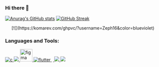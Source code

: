 ### Hi there 👋

<!--
**Zeph16/Zeph16** is a ✨ _special_ ✨ repository because its `README.md` (this file) appears on your GitHub profile.

Here are some ideas to get you started:
-->
[![Anurag's GitHub stats](https://github-readme-stats.vercel.app/api?username=Zeph16)](https://github.com/anuraghazra/github-readme-stats&theme=midnight-purple)
[![GitHub Streak](http://github-readme-streak-stats.herokuapp.com?user=Zeph16&theme=midnight-purple&hide_border=true&date_format=M%20j%5B%2C%20Y%5D)](https://git.io/streak-stats)
<p align="center">
[![](https://komarev.com/ghpvc/?username=Zeph16&color=blueviolet)
</p>
 
<h3 align="left">Languages and Tools:</h3>
 <p align="left"> <a href="https://www.cprogramming.com/" target="_blank"> 
 <img src="https://devicons.github.io/devicon/devicon.git/icons/c/c-original.svg" alt="c"
  </a>
 <a href="https://www.w3schools.com/cpp/" target="_blank"> 
 <img src="https://devicons.github.io/devicon/devicon.git/icons/cplusplus/cplusplus-origi
 </a>
 <a href="https://www.figma.com/" target="_blank">
  <img src="https://www.vectorlogo.zone/logos/figma/figma-icon.svg" alt="figma" width="40
 </a> <a href="https://flutter.dev" target="_blank"> 
 <img src="https://www.vectorlogo.zone/logos/flutterio/flutterio-icon.svg" alt="flutter" 
 </a> <a href="https://git-scm.com/" target="_blank"> 
 <img src="https://www.vectorlogo.zone/logos/git-scm/git-scm-icon.svg" alt="git" width="4
 </a> <a href="https://www.w3.org/html/" target="_blank"> 
 <img src="https://devicons.github.io/devicon/devicon.git/icons/html5/html5-original-word
 </a> <a href="https://www.linux.org/" target="_blank"> 
 <img src="https://devicons.github.io/devicon/devicon.git/icons/linux/linux-original.svg"
 </a>
 <a href="https://www.python.org" target="_blank"> <img src="https://devicons.github.io/d


